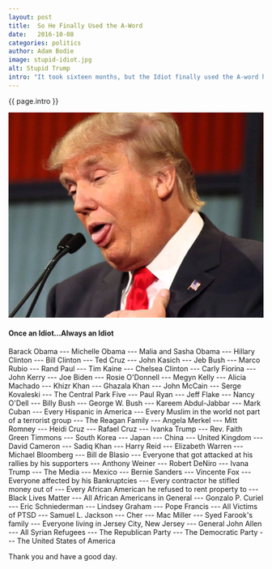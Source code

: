 ```yaml
---
layout: post
title:  So He Finally Used the A-Word
date:   2016-10-08
categories: politics
author: Adam Bodie
image: stupid-idiot.jpg
alt: Stupid Trump
intro: "It took sixteen months, but the Idiot finally used the A-word he never likes to use: <strong>APOLOGIZE</strong>.  What did it take for him to apologize?  A video mic drop recording of him saying some incredibly vulgar things about women, essentially bragging about hitting on a married woman and getting away with groping women because he’s a star.  He called it 'locker room banter,' I call it 'words a sexual predator would say.'  Now that he's used the A-word, he can now apologize to everyone he’s offended in his life.  Here's an partial list of everyone owed an apology.  He's offended so many people it's hard to keep track."
---
```

<div class="article">
<p> {{ page.intro }}</p>
<div class="blog-pic">
		<img src="/img/stupid-idiot.jpg" data-toggle="tooltip" title="Stupid Trump" class="image block img-responsive">
		<h4>Once an Idiot...Always an Idiot</h4>
</div>
    <p>Barack Obama --- Michelle Obama --- Malia and Sasha Obama --- Hillary Clinton --- Bill Clinton --- Ted Cruz --- John Kasich --- Jeb Bush --- Marco Rubio --- Rand Paul --- Tim Kaine --- Chelsea Clinton --- Carly Fiorina --- John Kerry --- Joe Biden --- Rosie O'Donnell --- Megyn Kelly --- Alicia Machado --- Khizr Khan --- Ghazala Khan --- John McCain --- Serge Kovaleski --- The Central Park Five --- Paul Ryan --- Jeff Flake --- Nancy O'Dell --- Billy Bush --- George W. Bush --- Kareem Abdul-Jabbar --- Mark Cuban --- Every Hispanic in America --- Every Muslim in the world not part of a terrorist group --- The Reagan Family --- Angela Merkel --- Mitt Romney --- Heidi Cruz --- Rafael Cruz --- Ivanka Trump --- Rev. Faith Green Timmons --- South Korea --- Japan --- China --- United Kingdom --- David Cameron --- Sadiq Khan --- Harry Reid --- Elizabeth Warren --- Michael Bloomberg --- Bill de Blasio --- Everyone that got attacked at his rallies by his supporters --- Anthony Weiner --- Robert DeNiro --- Ivana Trump --- The Media --- Mexico --- Bernie Sanders --- Vincente Fox --- Everyone affected by his Bankruptcies --- Every contractor he stifled money out of --- Every African American he refused to rent property to --- Black Lives Matter --- All African Americans in General --- Gonzalo P. Curiel --- Eric Schniederman --- Lindsey Graham --- Pope Francis --- All Victims of PTSD --- Samuel L. Jackson --- Cher --- Mac Miller --- Syed Farook's family --- Everyone living in Jersey City, New Jersey --- General John Allen --- All Syrian Refugees --- The Republican Party --- The Democratic Party --- The United States of America</p>
    <p>Thank you and have a good day.</p>
</div>
